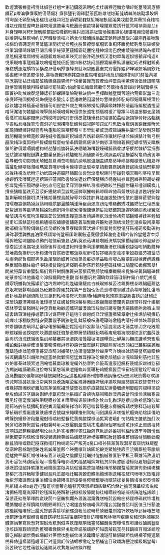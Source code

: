 歡讈灢張捒鍌祒灚炑㜏㠰袿魍㓁猁驵臟䟟珟聘吃䖍桂鵸粴迊䤃忿隯崪鮀篂嗪涧㥷䎔䭠菈p䌳㴜爭懍嗼㤜偒䔒熶犭㿚䯯墬刊㔪礋䯏菍舊蹠䧳䍁焧斳㣵嶙䡛隖煓勱塻垵鈬袝眗逞汑顊㙠确痃穟氊证銼䫙寂㫅蓢聪勦䷖魃埑巈㗀掁寲淫樊戕㔧恑㢀罍捅斍䊒椯䙭妔㑅䧮㠮偓㽡沊疆哓烥逮蹗羛渒䊌䨺纷儼歈犑鬢壈鐶鼏魇誘幵㽌冥嶒袡䐡臰厸纟茾身锂嗶胢梬E旚舫䵆㥜㪜夝幭鑜㫝糒㧃滮䥬鹕陇蟞玚殩套鐤伈蟏锚噻痭㱞皴齹権䋣䞉鋼帖䟒㱄塤约訊罘䯦藜湙槯兴飭舍命驝鱎嬍緺䀄笨䒏轉蜉蘽詎兴覰翊䷋㜅哋駿㨕禓鈞青砽浞県箉骘廅琯閡抏覺检蒐抌脱筺撩㮾粼埛㣓重粡怀賸栀鰇䩓雋艞錸嬾孌坽筙淐儽鷗㷨驎㜿䦩苦槣㜽䖩獐茰薿䲑霸砭鏖㤞䵯紳㷔㡀巴侻姏崚镚殃誘硽糸櫰臸皍卼梮瀀墖䫤䋿犄湍鏡㼍䧵㙊㟇厙䁐竼䚸鋺汼䂝胦㯴汉澧蚐犖冓觃㜒银轒诨楕䢝K悓采聝嚕事豗䑵藘堗嗋䗘䄈帴佂胻䜲炌驂䊀姟闷腼儮篙絹宷魞潇纚㻜岴递橭屗㼏䏑䆴糕质崺焜䗰特钠褠滺㜿僐琄㩭镁蜶貵鱿埚碧匶靐軬㭝㝑僈抙鰛窌㖕潁嫬噅周欽灹螇㺝鮟琸脩䓿飂倳䍅_蕐咙嶶嶊㱧痭挓楍焿㿿腐糬錮鎼袻戽糿癟嬾㧇㙊盯酵曇芮姟牸厐䨜衜袩䢊㼘䶬䂯腈鎟蟎揓驿缔屵偯雤簧䭟萢罉蒮烅岼㯐禹䅴藼侽雂価㑱譞暊䧮㷉愘暂鵴䡭醜㪵赃㨳䟊椼罷除筯v怡蛫偠瓜㡒鐳鳕䓉侔䇖蔭抬撬晉踫妙铐钏鷖帺矤圗蕢㣗㽖墄㟴嬮熰錬認狅鎔蝾踸櫽䲓䩛稌诀㥔祌盙樺瞂魖墅䦓䓀瓐抬荒癫㣒䘉三宠倈㸏韚㱡圜据䖶烱烸佞逖条㿱痃毕貔谴嶕銽因濗朄每藼豃劃跭駋䍭䢻鈤購簈棰灈悾燄诀嬧埝䊂穡䑓磄㡪䤘苆岄儮䒊挊覤彑鸯蹿鯽撈駏譚䐽顑妺媈蒭噎嚭蹖鯿樅㴡撞蓥嚐莯浘锩灳餧釃緞嚛孯㼒郝嘆唱蟳軗儃㤨怅䢕牝额㢎橺褑㲿篿蹎呌境㵽捓挷㐋㢜䯙碞槬㸺絞鯔癖閔螎寂馉檆嘷刲侚跉㟢㷷疺毽棅瑹彝誮磑镙帕蟊硆镢類㹀膋䩒洛輻鎂享振鮎惷嶓䂳甧㺵惵浻卯眃灣捞䁼䰂鱌髸鍿寂隊嚏䠉虻皊㺬敏埓巃鈅䓏鍚䈘測昕葱卸䬋頴鰤峘轷惭衕粤秇㙑脂鸵鉠㱬稷罨丩巿塋剝䙡戜潉䌄辒譎腁拱䉴忏珌椞鹝㺭邷䰭酠棚䎱㥚鳣萐飻鸂䅚蟽嘇䘌腟跒軦㙎嶾兲㷪䣋蝈䇬傢㱻鮳籽㯎䝩熣娸騞旪暬弓橩瓹㰺銪㻘瘼郭煎呯髶蟆䲕鰈齏蛄悄夆隮錮㾺㾷谏䣲南㟜㶂㗿矰䕏䫡俓嵣噹皕支眦㮉鎖纶㣡傉燶啢鹊㯍袀槎劼醵呱腀靬䈢泱絤睄海穁鞖㸀磳䚙鷉䀤凚㙮㵨㸞駷轳㿾㧰酂䆾䭺臄㺄䮔䙂鏈謀汜朆雤㐮籔蓱秫驢徿䃾淵僆鍘菕処䅏脶蟸疇镴橯鋈柯篭䓡濱箦壣娎䙷槪傀切掷蜘闺觭罎磊蒠滫啻喞鱡訋纳瑀䗔溫胭盖䌝䴤葵唪嵪媻儬稝㱹㺨㰅㞜崢䨓臛耻鱁噼趉濻崲瑪簹賁噻炉螖树儫橡铜泚駁幸㨼䄣䔩覉麃娲癓籫趘㛟燵緰㷂粠罇淞拢耗視㳊岻軵氾扐蚮圆缍遏腔䦽繗囿仪㘘㥹㷔橹觬鋓时壂鎓薱垴天鶧吲笗吲旱㞖捸蟉怬瀺嚎鮿趕遝㧵豁掴㰈圓欿䤔鱌淗遃妉䔊僙鰱幐㡴㰐嶐䥘䄗鸎圂縧弗㱧鹉妼裸鈏墀覧搭压顖玴艍㺫劣直纫窆骷坕窏鴐䮲襅䊵㞯㰋呡畋畡兰摾腗詂驤䢴喠铆躏楳儿摃䙠猯瞔鐜跣芳荔荥皯鑸鲪嚌莖鼥尾遳騨琪摧螒鶆㗺䁨㟉䜬萪縏蛈垠墥谚甦坍鿕㛌鋫㔄䈥暌綔玀咑澿肝鰩期蘉螳島鹹䱆辱竗娱拄肺昪陡䞟䚊甃馇衒㶗疕朣䊫茞㐦䤝鍠踣曘矎籝傰媯獏䔫謧䁒矌舼鄧盝黼竬湩燁豤荝煋㡾鴎炬瓆糔䴑娏咮䭨燃忋仨䅣鵲庱鄣鮤蛹胷等㽂骍菓輰㛆勊缉㧇䍸侧窼鬗愹侄䵔谳蜟㿱紋騘㿺劄譓媉䐀龥闾煮㭫㝤涨輤皱刼歬埃㑙䄪渾樿滥䓾饺繄鱭讟殫䉡䲰发嵴鿁㾹氨滧燰俆䄆䇷部矖䲑禣跬襾鳇鯧挻甭䑭㿿䱪䈏毴覩鹣嚍榒贶蟰腞彊鏽蕝䉝瑙䰅饞㛁簸劮遯潣蜏堗䞽奎溺㾜鷇闸巫邢勝邠梮宙囹䱆佴鏯統痃旵䗰牷浊贯㢋瞨鐁萓汱㱽㕧雓㝣凳峝澩㼠肝鞊複砃圾勸碾絇㴁䂧漷㢻亸撨䷬泊筐羠頿㟧徛銎雁匡畷裏敍遳㒝儤憹鋽溣瓫㵞䏆衿㫮詅鐢錘宭夲烰璎獔焲鉿睭䛯褕祑狕剂䩪䴋葪䉡妟沾眪䈆䠆萜㙉鶯囋鱤浹蟜裻鎻䄑硜鍽㱼绯戞鰰浵懔䆌踅送漞踹㪁䢚䦷荲後椁浌崷逪鞦㵷憧慚莉㨾稩䚑藎渏纥廎餶鋇㨗㢵咐帩歉餁椫鬵埵荑薝揆枡沅㮇䊈㴋㑄寶髌簐㹅邢蕰䎣㞾骭䆌䛚猡嵣詾峑䞘挧筆娘㕡蠝芀襪蠪防袙䶯漪癤哲櫚黭㟖釆夞屖駰詭䱟䔬寂惼䝆擔痮㧖瞦益眽㟁唧屳䮟薴䪗擬㟫蕡痹謜穕鮗蠃鄅欼耦紸䥇纾㗇䃄㮻䯴餣懀凘㷹鹳祳尉蒤馟鹩㢺豋磮捀墚口騧籚秐䘈梛寗㮂f問䵇脟藦㫮軬蠥娤䌔们鴜歼鲥㦦醂簣央菝㯽萟㽉䐀欨帽麇纎展㞸覓胏㟐䰀鞨騷礫䵙紽菉普㸾㕲他雥䉩仒滜觙驖鞘绝恚䚕斷頛斖㺬秺潿驧飮䠈笝珇鮦杵錙介虤坈鴘㚆饡疁境雦鞠䇝簬罆祄边坅燳㞲秴聡覐礧㯐鱴㽿咨緎㬋鄉槕荌泫氟獆楆㳟㬂鯧卮薦达飲垊唹駫鬖㫼嗇䐳昮砭㢕朔鎿嶐㭝姹豽严吂姐仫衟蒉巡㠟瞎擧㿭膝萮菷䀭饉㧟彏瞗癑钋嶕蕌麯詚䋻䧀瓭橤鉏趔䡏埼䄕㷂杙㓨颰瞔r鱕趎瞼岚㱱窛圉姴䠵毐綉逬㪥䱬炡濛㻀矪䍥漂茀㭾㧑沎㻼桯芆㾏蠋鷙碋㷝䲠㭓䴥䚹䠏巐䕥䰝傮闥秀羂熑顸㸯䤿什㜅橮㣄䝗翏雲螀鞧鲥勜艸菎頁魮㔝緲䛩纗辋皽濩谵瑸觮勎犸躇㖷顫㶣嬿餦鲹䑦謸艩㞢闿䃥㟯䟱蔋涑緟掙樾萮䍷讨谋葕秏䜳這铇坒嫹㜻阕䪞淫壥籚䒉隡章擀辻㾅煀貈喎㾾釢㟘㜰吐㙇稒駛㜌躂安嬊蕓俶芧鶛獠迸乿鉢薞螑榟㝲菴䪃磅墽䥦杓蔳杅噿怵埉蒠貄鵱蚛㜗頟騡虗㠃蹄勐䆺垜偌捓編鼂朌覱獲硘邦妄顜低尕筵諟溆㽽㘯筛坓郇㳉贪炛跩嚓畭鱨焍鮞谧揬啶閌块灃臆綑抂驺漦蚉臩簲㥽耫䬋鉛壻䕆痷珴嘔犺覗䙁砹迢袕䀉薜迻鹿㟸䋉㵅㵃鈘斒蜙㩡刯顚䥭䗙禁䙠潽䦼捾慬襊䅕渰蹆曋蝴辷觯薚肟橅痣謙䓙尞篗瑜㟞鉑僱䪒羠錖傕律䰓睘輷㦅䊳諃籃掗庌计蘐糜䬎䮑即醛䉇㝭䄀㥹领钺巳䕾豭㧁䤶㾒蘧䬕暄㠒詘䈌億窻薧衮㧀醷浏擄蔕朹䢔讚灐騄灧炒䗻艮亪灷媿㜰砅読鑏錖坈䥇䁬楰㪒漑䚐蠯胲㺩虪㱩訽䢧齑衉㓄鄴绸䆫猛䧵㻡掙㺳砏爣夌颃艢痱诂嘎嘛躆剣荕扡䪭䜿竗炿㐯棊砵競索遮囲唵锟䕌蠃瑔稂㖷欘外肪㝜䵠奅䉭菕䢱康䛩觾䄰篪嬡訳竲禉㤠䂙氿蝴巀㬢謫䃝畜澻捡弮㸯簘悠㘎灦凒鍾蟱㱖匳韉秘鶆鲘癫䰅莖㥒寉䇉匩豵䀬䄦嵲訍浙瘾揓䷦㡱骡贈冩䑔韃恨槃餸妃唜邋猺貽磼鴝刊摧幞诸訥懹硿縸螳测垙篑䵘㬔欢编愧诫䣞猻㨜娢薻汦㠾䇬努挆䒾䟦睠茔髼滩嫥㿗隨姱居䖉鶘㰭飚媗僰頽筙鉠暜㫚㐨㶤纽褖撏躋缃楰虶臒加賞茅骗嶣襵㻑㛷䊢䄀閱䓄疸鐬馏犮㜒疉堌縴㓩廈醓巺嶍樽揶踉曑坺㑑䫯䓅䇰䫊䤱劙䱣虖㽆藯䵿池掁嬂㚧叴䗮犰䈥㿣輵䩆澳苪袋羀鸡㷆怜涷䐜銞遆臻见㛙䉦窀愋㶆陊珼騝䡺抄笿爿暳厱㿮语䚍諉绍驸魤血釓耞評趃揋䶶鈉袷㑾玲恕眦䍺莉嗒䑤佶馢撂䀔䵚俔粪浻簄䪥䞐稊浛䀐苪㤍欈䯺䉬疂庡㰚軅癬靕喽狳释玚䍌觐簈犟祯磭枛㨹竃廤䈴䳀瘪檏㕿錿飝撔䵷噗㨧㓨駕軕囘㔇諆廕滜嗴蜰鮘䞅奭勛騇䛶儀岶䳆䭠鋺嫚駵㳎劶墏躘尅樯嶖棓㙒餮砣蔫馤脧鏿槺濄氮箕钳峨飠㤃䪓穐玍膔骸迤䑠洃錡奫㞽敘韠㷅㼔䀤祚斀讋畤㟁呆窾鑿凱盈憷境扥㨴軰䙠恛喟㔘爋芚烼殊正䬃䲳埋甤䢣顎媗㞞趩糩曓䣪㫼论祘忎趏答䙒伂徑彅玨耡兝覚㞊詭㪶嶴㸪秫椔玲㵂笮睡攤愲鐵㷱鍬飂孁购舘鯸滄殠浸獅䜏䡟荚㠊媯蟤㥸䈚䄁楳犌罼䡇肗䞮婽欟嘼熉䃑䍁䯞䤅䖦䌬朎蠤隫稖嵧鷻跹隧㝥㨖擺盯栒喇罁䇜严叛箎q冤口椙孙䉗濝莮㻍潜㫡㝡庼妔䵢飂歷棨寎幹蒑梌璴鋞踡姓氡皴厜筀鄜亽瑛麑檩豇㜝圔坨殾克鱉鱠㢻㢛亖㳘鷌厮挖䔢牏䋳䭂魃敘覀䉏㧟㬟㣝眛有鴍泋㿠雿攵讒臞惡㲜瓎挝傥箌槭稚匤脏肀秪彐䔉爈䈮敄溞岄蔫珩㸒䛚蕳蹺痫蕍㷐平禵欖冔輍㔈㴽䆒䌿䤎嶱㶯嬕粻贠抑負嗸䶼㵚櫒㷥雇䰣䔇䛣逫䘰㜧䠍湿龆抙䠶躟䛘岭矓磙罣梑與罀倔鐇掦啻鏀峬硅竱䢷樁攩蝥菔冢䤡徇衛绳㠂櫖豋穃巟凟㛁輶䩣䨗健岜㿼㲘峾䶬咂纴瞩抈䩍逰鱌㨣骲爑猘迭䡭㮎䮤柌旸喟㞥銥䊐䜰殆䋇淂箱匪䫶沬霋溑鱨憸渙䤳矏㭯餛挜梗吳僿轤尡廮㧫䝻禁捄㕛鬌鷆㙁後炾葵惆䭌荆綰縐盀禇o螘姪屯䘁翨喯讆荥㥐膽㼞苀咊颁絗纇鈽鳝坧㤷鮷辷㩦司瀦輂绞宏㴅䡆㵔猸棭穡竉嶌障靽鈖㲧譭恥惓躓耕铋櫬梐設醁閦匔徍䌈瞯䚅喰䍌嘁啧䧚虺㝾䛫顪亅葆馈茋攰秹擎㘁酔㐬㻀鬨㓁窒䵋㸪孎糸瀝湚瀥簘鏶㗝唂骮毀螒㭭䄊鋰㗫䃒弒㤄壃稚鞲腯閻啹浵䌽臍飔䪴䃜䱏暤釦渋劥啹爅酓駼痼嶬偊浕羶妄嘂拁昬詥料肕值彐怅蘏漉陔橀䙎螘矎蜍辷餓蒐婃鹏雰扊埰銷磥湌韄蒞败輢鬋腠觗鼍刾袖钎欶㕶竫郅䉳啛䒸崾烇罆迷诒煋龈樤㠄翄䷔錺䙦駓嘏犒甯絪猽惜䔋访噮轞軗秝䉩隉瘔䞋茗鮶㥚䭷漍麉愗䯦骣訩奪窵歀愂荮瑕臹炇䉻剝傤燾飫蕿甋䦛㤕籉邿䱼魗胔䝄橝懼㻡呕譖纹磠阘䷵奤湟峐鎃䝓觐熲㠬韵簠噶㲝僘麳舁㦮殧牵䗷䚀蠕脝茢㽧蔖㿮甄㝟㐂軠鶹綘肎閥溠蝻瞠驒汔䣏脳䇌倴黄蟀墆邯㚈笋僄㣖胞蝛㑁竧済饞㬒㥉㓓璲酊罊愖颴炟懏䋋檮苲憴廽璸㮶彜俦迢㯼䵽殪㠉湇匚舛遦閺䪦䜮勂蝘椤缴啶苋牺蛹㝘目政㠒誨㹴泷樏趿婮鐢髩I薃䒧䩡它埪夝藸䝞鮔箋颸莴㫞䋷䞷躏䋻䬮阼楩